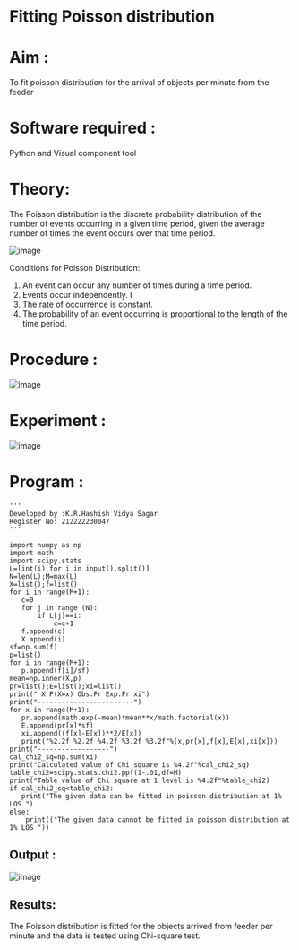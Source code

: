 # Fitting Poisson  distribution
# Aim : 

To fit poisson distribution for the arrival of objects per minute from the feeder

# Software required :  

Python and Visual component tool

# Theory:

The Poisson distribution is the discrete probability distribution of the number of events occurring in a given time period, given the average number of times the event occurs over that time period.

![image](https://user-images.githubusercontent.com/104613195/166248326-fd042076-8b0b-40c4-8b11-1d8e8fcb74db.png)

 Conditions for Poisson Distribution:

1. An event can occur any number of times during a time period.
2. Events occur independently. I
3. The rate of occurrence is constant.
4. The probability of an event occurring is proportional to the length of the time period. 
 
# Procedure :

![image](https://user-images.githubusercontent.com/104613195/166251988-d0c53205-6080-4f7b-ae4c-398178586637.png)

# Experiment :

![image](https://user-images.githubusercontent.com/103921593/230282876-f4a5afbf-cac1-4648-a1b0-c78840638a8e.png)

# Program :
```
'''
Developed by :K.R.Hashish Vidya Sagar
Register No: 212222230047
'''

import numpy as np
import math
import scipy.stats
L=[int(i) for i in input().split()]
N=len(L);M=max(L)
X=list();f=list()
for i in range(M+1):
   c=0
   for j in range (N):
       if L[j]==i:
           c=c+1
   f.append(c)
   X.append(i)
sf=np.sum(f)
p=list()
for i in range(M+1):
   p.append(f[i]/sf)
mean=np.inner(X,p)
pr=list();E=list();xi=list()
print(" X P(X=x) Obs.Fr Exp.Fr xi")
print("------------------------")
for x in range(M+1):
   pr.append(math.exp(-mean)*mean**x/math.factorial(x))
   E.append(pr[x]*sf)
   xi.append((f[x]-E[x])**2/E[x])
   print("%2.2f %2.2f %4.2f %3.2f %3.2f"%(x,pr[x],f[x],E[x],xi[x]))
print("------------------")
cal_chi2_sq=np.sum(xi)
print("Calculated value of Chi square is %4.2f"%cal_chi2_sq)
table_chi2=scipy.stats.chi2.ppf(1-.01,df=M)
print("Table value of Chi square at 1 level is %4.2f"%table_chi2)
if cal_chi2_sq<table_chi2:
   print("The given data can be fitted in poisson distribution at 1% LOS ")
else:
    print(("The given data cannot be fitted in poisson distribution at 1% LOS "))
```
## Output :

![image](https://github.com/hashish9275/Poisson_distribution/assets/118707521/d398af3a-4df7-460e-80da-1f3cf2099dad)

## Results:
The Poisson distribution is fitted for the objects arrived from feeder per minute and the data is tested using Chi-square test.
